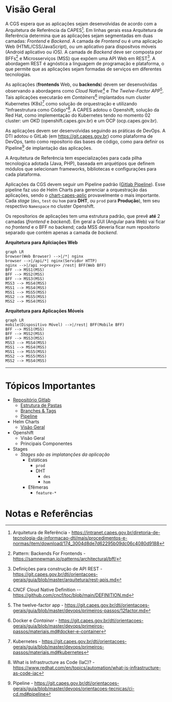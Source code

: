 # Visão Geral

A CGS espera que as aplicações sejam desenvolvidas de acordo com a Arquitetura de Referência da CAPES[^arq-referencia-intranet]. Em linhas gerais essa Arquitetura de Referência determina que as aplicações sejam segmentadas em duas camadas: _Frontend_ e _Backend_. A camada de _Frontend_ ou é uma aplicação Web (HTML/CSS/JavaScript), ou um aplicativo para dispositvos móveis (Android aplicativo ou iOS). A camada de _Backend_ deve ser composta por BFFs[^bff] e Microsserviços (MSS) que expõem uma API Web em REST[^rest]. A abordagem REST é agnóstica a linguagem de programação e plataforma, o que permite que as aplicações sejam formadas de serviços em diferentes tecnologias.

As aplicações (**frontends** Web, ou **backends**) devem ser desenvolvidas observando a abordagens como _Cloud Native_[^cloud-native] e _The Twelve-Factor APP_[^ref-12-factors]. Tais aplicações executarão em _Containers_[^ref-container] implantados num cluster Kubernetes (K8s)[^ref-K8s-guia] como solução de orquestração e utilizando "Infraestrutura como Código"[^infra-as-code]. A CAPES adotou o Openshift, solução da Red Hat, como implementação do Kubernetes tendo no momento 02 cluster: um OKD (openshift.capes.gov.br) e um OCP (ocp.capes.gov.br).

As aplicações devem ser desenvolvidas seguindo as práticas de DevOps. A DTI adotou o GitLab (em https://git.capes.gov.br) como plataforma de DevOps, tanto como reposítorio das bases de código, como para definir os Pipeline[^ref-pipeline] de implantação das aplicações.

A Arquitetura de Referência tem especializações para cada pilha tecnologica adotada (Java, PHP), baseada em arquétipos que definem módulos que selecionam frameworks, bibliotecas e configurações para cada plataforma.

Aplicações da CGS devem seguir um Pipeline padrão ([Gitlab Pipeline](https://git.capes.gov.br/cgs/DEVOPS/automations/gitlab-pipeline)). Esse pipeline faz uso de Helm Charts para gerenciar a orquestração das aplicações, sendo o [chart-capes-aplic](https://git.capes.gov.br/cgs/DEVOPS/helm/chart-capes-aplic) provavelmente o mais importante. Cada _stage_ (`des`, `test` ou `hom` para **DHT**, ou `prod` para **Produção**), tem seu respectivo `Namespace` no cluster Openshift.

Os reposítorios de aplicações tem uma estrutura padrão, que prevê **até** 2 camadas (_frontend_ e _backend_). Em geral a GUI (Angular para Web) vai ficar no _frontend_ e o BFF no backend; cada MSS deveria ficar num reposítorio separado que contém apenas a camada de _backend_.

**Arquitetura para Aplciações Web**
```mermaid
graph LR
browser(Web Browser) -->|/*| nginx
browser -->|/api/*| nginx(Servidor HTTP)
nginx -->|/api >>proxy>> /rest| BFF(Web BFF)
BFF --> MSS1(MSS)
BFF --> MSS2(MSS)
BFF --> MSS3(MSS)
MSS3 --> MSS4(MSS)
MSS1 --> MSS4(MSS)
MSS1 --> MSS5(MSS)
MSS2 --> MSS5(MSS)
MSS2 --> MSS4(MSS)
```

**Arquitetura para Aplicações Móveis**
```mermaid
graph LR
mobile(Dispositivo Móvel) -->|/rest| BFF(Mobile BFF)
BFF --> MSS1(MSS)
BFF --> MSS2(MSS)
BFF --> MSS3(MSS)
MSS3 --> MSS4(MSS)
MSS1 --> MSS4(MSS)
MSS1 --> MSS5(MSS)
MSS2 --> MSS5(MSS)
MSS2 --> MSS4(MSS)
```

---

# Tópicos Importantes

- [Repositório Gitlab](./repo-gitlab/README.md)
  - [Estrutura de Pastas](./repo-gitlab/estrutura-pastas.md)
  - [Branches & Tags](./repo-gitlab/branchs-tags.md)
  - [Pipeline](./repo-gitlab/pipeline.md)
- Helm Charts
  - [Visão Geral](./helm-charts/visao-geral.md)
- Openshift
  - Visão Geral
  - Principais Componentes
- Stages
  - _Stages são as implatanções da aplicação_
    - Estáticas
      - `prod`
      - DHT
        - `des`
        - `hom`
    - Efêmeras
      - `feature-*`

# Notas e Referências

[^arq-referencia-intranet]: Arquitetura de Referência - https://intranet.capes.gov.br/diretoria-de-tecnologia-da-informacao-dti/mais/procedimentos-e-normas/item/download/174_3004d8de7d62295b09dc06c4080d9188
[^bff]: Pattern: Backends For Frontends - https://samnewman.io/patterns/architectural/bff/
[^rest]: Definições para construção de API REST - https://git.capes.gov.br/dti/orientacoes-gerais/guia/blob/master/arquitetura/rest-apis.md
[^ref-K8s-guia]: Kubernetes - https://git.capes.gov.br/dti/orientacoes-gerais/guia/blob/master/devops/primeiros-passos/materiais.md#kubernetes
[^infra-as-code]: What is Infrastructure as Code (IaC)? - https://www.redhat.com/en/topics/automation/what-is-infrastructure-as-code-iac
[^cloud-native]: CNCF Cloud Native Definition -- https://github.com/cncf/toc/blob/main/DEFINITION.md
[^ref-container]: Docker e _Container_ - https://git.capes.gov.br/dti/orientacoes-gerais/guia/blob/master/devops/primeiros-passos/materiais.md#docker-e-container
[^ref-pipeline]: Pipeline - https://git.capes.gov.br/dti/orientacoes-gerais/guia/blob/master/devops/orientacoes-tecnicas/ci-cd.md#pipeline
[^ref-12-factors]: The twelve-factor app - https://git.capes.gov.br/dti/orientacoes-gerais/guia/blob/master/devops/primeiros-passos/12factor.md
